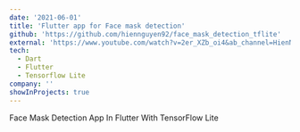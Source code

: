 ```yaml
---
date: '2021-06-01'
title: 'Flutter app for Face mask detection'
github: 'https://github.com/hiennguyen92/face_mask_detection_tflite'
external: 'https://www.youtube.com/watch?v=2er_XZb_oi4&ab_channel=HienNguyen'
tech:
  - Dart
  - Flutter
  - Tensorflow Lite
company: ''
showInProjects: true
---
```


Face Mask Detection App In Flutter With TensorFlow Lite